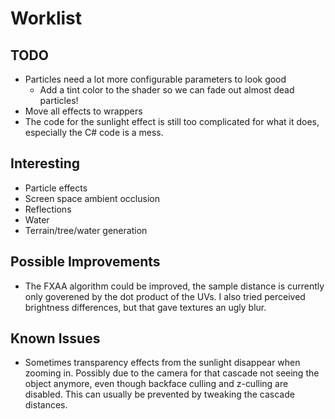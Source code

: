 # Worklist
## TODO

- Particles need a lot more configurable parameters to look good
    - Add a tint color to the shader so we can fade out almost dead particles!
- Move all effects to wrappers
- The code for the sunlight effect is still too complicated for what it does, especially the C# code is a mess.

## Interesting

- Particle effects
- Screen space ambient occlusion
- Reflections
- Water
- Terrain/tree/water generation


## Possible Improvements

- The FXAA algorithm could be improved, the sample distance is currently only goverened by the dot product of the UVs. I also tried perceived brightness differences, but that gave textures an ugly blur.

## Known Issues

- Sometimes transparency effects from the sunlight disappear when zooming in. Possibly due to the camera for that cascade not seeing the object anymore, even though backface culling and z-culling are disabled. This can usually be prevented by tweaking the cascade distances.

